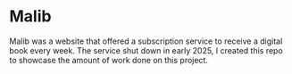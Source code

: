 # Malib

Malib was a website that offered a subscription service to receive a digital book every week. The service shut down in early 2025, I created this repo to showcase the amount of work done on this project.
